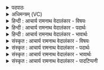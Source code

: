 <details><summary>पदपाठः</summary>

अ꣣य꣢म्। वि꣡श्वा꣢꣯नि। ति꣣ष्ठति। पुनानः꣢। भु꣡व꣢꣯ना। उ꣣प꣡रि꣢। सो꣡मः꣢꣯। दे꣡वः꣢। न। सू꣡र्यः꣢꣯। ७५७।
</details>

<details><summary>अधिमन्त्रम् (VC)</summary>

- पवमानः सोमः
- अवत्सारः काश्यपः
- गायत्री
- षड्जः
</details>

<details><summary>हिन्दी : आचार्य रामनाथ वेदालंकार - विषयः</summary>

अगले मन्त्र में पुनः उसी विषय का वर्णन है।
</details>

<details><summary>हिन्दी : आचार्य रामनाथ वेदालंकार - पदार्थः</summary>

पदार्थान्वयभाषाः -  (अयम्) यह (सोमः) सौम्य, जगत्स्रष्टा परमात्मा (देवः) प्रकाशक (सूर्यः न) सूर्य के समान (विश्वानि) सब हृदयों को (पुनानः) पवित्र करता हुआ (भुवना उपरि) सब भुवनों के ऊपर, उनका अधिष्ठाता बनकर (तिष्ठति) विराजमान है ॥३॥ इस मन्त्र में उपमालङ्कार है ॥३॥
</details>

<details><summary>हिन्दी : आचार्य रामनाथ वेदालंकार - भावार्थः</summary>

भावार्थभाषाः -  जैसे सूर्य सौरमण्डल का अधिष्ठाता है,वैसे ही परमात्मा विश्वब्रह्माण्ड का अधिष्ठाता है ॥३॥
</details>

<details><summary>संस्कृत : आचार्य रामनाथ वेदालंकार - विषयः</summary>

अथ पुनस्तमेव विषयं वर्णयति।
</details>

<details><summary>संस्कृत : आचार्य रामनाथ वेदालंकार - पदार्थः</summary>

पदार्थान्वयभाषाः -  (अयम्) एषः (सोमः) सौम्यो जगत्स्रष्टा परमात्मा (देवः) प्रकाशकः (सूर्यः न) आदित्यः इव (विश्वानि) सर्वाणि हृदयानि (पुनानः) पावयन् (भुवना उपरि) सर्वेषां भुवनानाम् उपरि तेषामधिष्ठाता सन् (तिष्ठति) विराजते ॥३॥ अत्रोपमालङ्कारः ॥३॥
</details>

<details><summary>संस्कृत : आचार्य रामनाथ वेदालंकार - भावार्थः</summary>

भावार्थभाषाः -  यथा सूर्यः सौरमण्डलस्याधिष्ठाता तथा परमात्मा विश्वब्रह्माण्डस्याधिष्ठाता विद्यते ॥३॥
</details>

<details><summary>संस्कृत : आचार्य रामनाथ वेदालंकार - पादटिप्पनी</summary>

टिप्पणी:   १.ऋ० ९।५४।३।
</details>